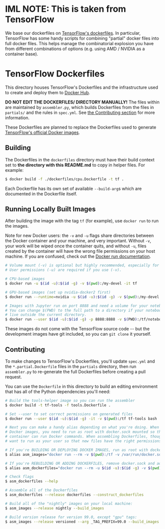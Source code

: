 # IML NOTE: This is taken from TensorFlow

We base our dockerfiles on [TensorFlow's dockerfiles](https://github.com/tensorflow/tensorflow/tree/v1.13.1/tensorflow/tools). 
In particular, TensorFlow has 
some handy scripts for combining "partial" docker files into full docker files. 
This helps manage the combinatorial explosion you have from different combinations 
of options (e.g. using AMD / NVIDIA as a container base).

# TensorFlow Dockerfiles

This directory houses TensorFlow's Dockerfiles and the infrastructure used to
create and deploy them to
[Docker Hub](https://hub.docker.com/r/tensorflow/tensorflow).

**DO NOT EDIT THE DOCKERFILES/ DIRECTORY MANUALLY!** The files within are
maintained by `assembler.py`, which builds Dockerfiles from the files in
`partials/` and the rules in `spec.yml`. See
[the Contributing section](#contributing) for more information.

These Dockerfiles are planned to replace the Dockerfiles used to generate
[TensorFlow's official Docker images](https://hub.docker.com/r/tensorflow/tensorflow).

## Building

The Dockerfiles in the `dockerfiles` directory must have their build context set
to **the directory with this README.md** to copy in helper files. For example:

```bash
$ docker build -f ./dockerfiles/cpu.Dockerfile -t tf .
```

Each Dockerfile has its own set of available `--build-arg`s which are documented
in the Dockerfile itself.

## Running Locally Built Images

After building the image with the tag `tf` (for example), use `docker run` to
run the images.

Note for new Docker users: the `-v` and `-u` flags share directories between
the Docker container and your machine, and very important. Without
`-v`, your work will be wiped once the container quits, and without `-u`, files
created by the container will have the wrong file permissions on your host
machine. If you are confused, check out the [Docker run
documentation](https://docs.docker.com/engine/reference/run/).

```bash
# Volume mount (-v) is optional but highly recommended, especially for Jupyter.
# User permissions (-u) are required if you use (-v).

# CPU-based images
$ docker run -u $(id -u):$(id -g) -v $(pwd):/my-devel -it tf

# GPU-based images (set up nvidia-docker2 first)
$ docker run --runtime=nvidia -u $(id -u):$(id -g) -v $(pwd):/my-devel -it tf

# Images with Jupyter run on port 8888 and need a volume for your notebooks
# You can change $(PWD) to the full path to a directory if your notebooks
# live outside the current directory.
$ docker run --user $(id -u):$(id -g) -p 8888:8888 -v $(PWD):/tf/notebooks -it tf
```

These images do not come with the TensorFlow source code -- but the development
images have git included, so you can `git clone` it yourself.

## Contributing

To make changes to TensorFlow's Dockerfiles, you'll update `spec.yml` and the
`*.partial.Dockerfile` files in the `partials` directory, then run
`assembler.py` to re-generate the full Dockerfiles before creating a pull
request.

You can use the `Dockerfile` in this directory to build an editing environment
that has all of the Python dependencies you'll need:

```bash
# Build the tools-helper image so you can run the assembler
$ docker build -t tf-tools -f tools.Dockerfile .

# Set --user to set correct permissions on generated files
$ docker run --user $(id -u):$(id -g) -it -v $(pwd):/tf tf-tools bash

# Next you can make a handy alias depending on what you're doing. When building
# Docker images, you need to run as root with docker.sock mounted so that the
# container can run Docker commands. When assembling Dockerfiles, though, you'll
# want to run as your user so that new files have the right permissions.

# If you're BUILDING OR DEPLOYING DOCKER IMAGES, run as root with docker.sock:
$ alias asm_images="docker run --rm -v $(pwd):/tf -v /var/run/docker.sock:/var/run/docker.sock tf-tools python3 assembler.py "

# If you're REBUILDING OR ADDING DOCKERFILES, remove docker.sock and add -u:
$ alias asm_dockerfiles="docker run --rm -u $(id -u):$(id -g) -v $(pwd):/tf tf-tools python3 assembler.py "

# Check flags
$ asm_dockerfiles --help

# Assemble all of the Dockerfiles
$ asm_dockerfiles --release dockerfiles --construct_dockerfiles

# Build all of the "nightly" images on your local machine:
$ asm_images --release nightly --build_images

# Build version release for version 99.0, except "gpu" tags:
$ asm_images --release versioned --arg _TAG_PREFIX=99.0 --build_images --exclude_tags_matching '*.gpu.*'
```
